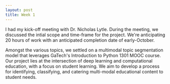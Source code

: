 ```yaml
---
layout: post
title: Week 1
---
```


I had my kick-off meeting with Dr. Nicholas Lytle. During the meeting, we discussed the intial scope and time-frame for the project. We're anticipating 20 hours of work with an anticipated completion date of early-October. 

Amongst the various topics, we settled on a multimodal topic segmentation model that leverages GaTech's Introduction to Python 1301 MOOC course. Our project lies at the intersection of deep learning and computational education, with a focus on student learning. We aim to develop a process for identifying, classifying, and catering multi-modal educational content to student needs.
